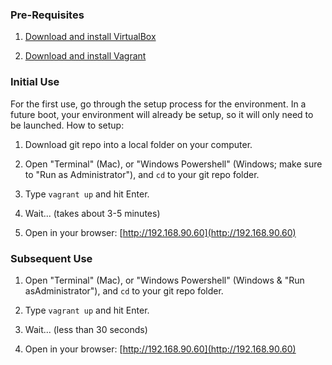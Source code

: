 ### Pre-Requisites

1. [Download and install VirtualBox](https://www.virtualbox.org/wiki/Downloads)

2. [Download and install Vagrant](https://www.vagrantup.com/downloads.html)

### Initial Use

For the first use, go through the setup process for the environment. In a future boot, your environment will already be setup, so it will only need to be launched. How to setup:

1. Download git repo into a local folder on your computer.

2. Open "Terminal" (Mac), or "Windows Powershell" (Windows; make sure to "Run as Administrator"), and `cd` to your git repo folder.

3. Type `vagrant up` and hit Enter.

4. Wait... (takes about 3-5 minutes)

5. Open in your browser: [http://192.168.90.60](http://192.168.90.60)

### Subsequent Use

1. Open "Terminal" (Mac), or "Windows Powershell" (Windows & "Run asAdministrator"), and `cd` to your git repo folder.

2. Type `vagrant up` and hit Enter.

4. Wait... (less than 30 seconds)

5. Open in your browser: [http://192.168.90.60](http://192.168.90.60)
